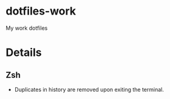 # dotfiles-work
My work dotfiles

# Details

## Zsh
- Duplicates in history are removed upon exiting the terminal.
